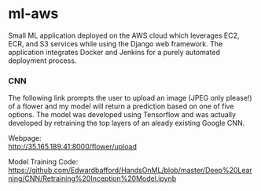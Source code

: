 # ml-aws
Small ML application deployed on the AWS cloud which leverages EC2, ECR, and S3 services while using the Django web framework. The application integrates Docker and Jenkins for a purely automated deployment process.  
  
### CNN
The following link prompts the user to upload an image (JPEG only please!) of a flower and my model will return a prediction based on one of five options. The model was developed using Tensorflow and was actually developed by retraining the top layers of an aleady existing Google CNN.  
  
Webpage:  
http://35.165.189.41:8000/flower/upload 
  
Model Training Code:  
https://github.com/Edwardbafford/HandsOnML/blob/master/Deep%20Learning/CNN/Retraining%20Inception%20Model.ipynb
